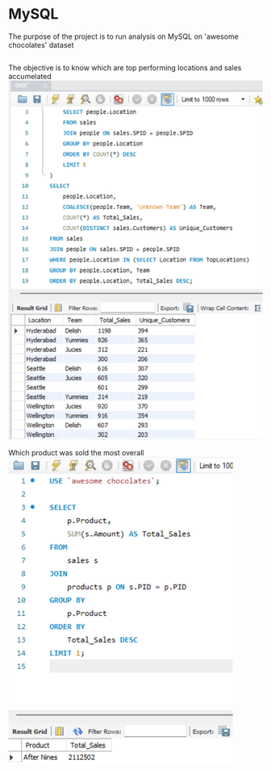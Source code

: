 # MySQL
The purpose of the project is to run analysis on MySQL on 'awesome chocolates' dataset

```We have imported the file already into MySQL workbench;
```
The objective is to know which are top performing locations and sales accumelated 
![Query Output](https://github.com/junaidnaeem-carleton/MySQL/blob/main/t0.png?raw=true)



Which product was sold the most overall
![Query Output](https://github.com/junaidnaeem-carleton/MySQL/blob/main/t1.png?raw=true)
